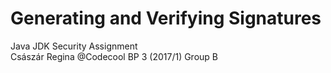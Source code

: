 # Generating and Verifying Signatures

Java JDK Security Assignment  
Császár Regina @Codecool BP 3 (2017/1) Group B
